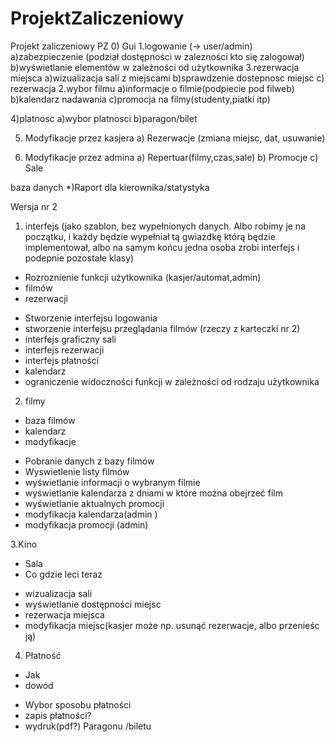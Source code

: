 # ProjektZaliczeniowy
Projekt zaliczeniowy PZ
0) Gui
1.logowanie  (-> user/admin)
a)zabezpieczenie (podział dostępności w zalezności kto się zalogował)
b)wyświetlanie elementów w zależności od użytkownika
3.rezerwacja miejsca
a)wizualizacja sali z miejscami
b)sprawdzenie dostepnosc miejsc
c) rezerwacja 
2.wybor filmu 
a)informacje o filmie(podpiecie pod filweb)
b)kalendarz nadawania
c)promocja na filmy(studenty,piatki itp)

4)platnosc
a)wybor platnosci
b)paragon/bilet

5. Modyfikacje przez kasjera
a) Rezerwacje (zmiana miejsc, dat, usuwanie)

6. Modyfikacje przez admina
a) Repertuar(filmy,czas,sale)
b) Promocje
c) Sale


baza danych 
*)Raport dla kierownika/statystyka

Wersja nr 2
1. interfejs (jako szablon, bez wypełnionych danych. Albo robimy je na początku, i każdy będzie wypełniał tą gwiazdkę którą będzie implementował, albo na samym końcu jedna osoba zrobi interfejs i podepnie pozostałe klasy)
- Rozroznienie funkcji użytkownika (kasjer/automat,admin)
- filmów
- rezerwacji
 
* Stworzenie interfejsu logowania
* stworzenie interfejsu przeglądania filmów (rzeczy z karteczki nr 2)
* interfejs graficzny sali
* interfejs rezerwacji
* interfejs płatności
* kalendarz
* ograniczenie widoczności funkcji w zależności od rodzaju użytkownika
 
2. filmy
- baza filmów
- kalendarz
- modyfikacje
 
* Pobranie danych z bazy filmów 
* Wyswietlenie listy filmów 
* wyświetlanie informacji o wybranym filmie 
* wyświetlanie kalendarza z dniami w które można obejrzeć film
* wyświetlanie aktualnych promocji 
* modyfikacja kalendarza(admin )
* modyfikacja promocji (admin)
 
3.Kino
- Sala
- Co gdzie leci teraz
 
* wizualizacja sali
* wyświetlanie dostępności miejsc 
* rezerwacja miejsca
* modyfikacja miejsc(kasjer może np. usunąć rezerwacje, albo przenieśc ją)
 
4. Płatność 
- Jak
- dowód
 
* Wybor sposobu płatności 
* zapis płatności? 
* wydruk(pdf?) Paragonu /biletu
